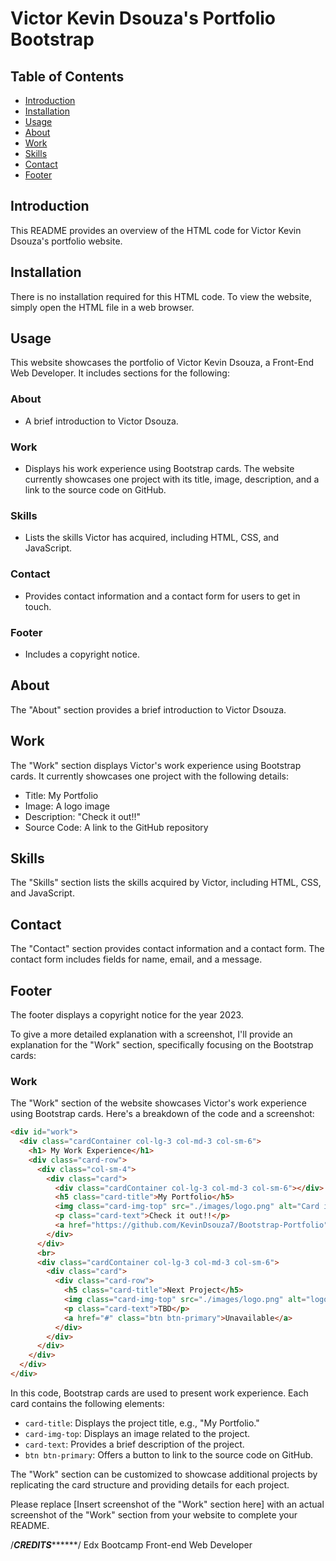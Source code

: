 
# Victor Kevin Dsouza's Portfolio Bootstrap

## Table of Contents
- [Introduction](#introduction)
- [Installation](#installation)
- [Usage](#usage)
- [About](#about)
- [Work](#work)
- [Skills](#skills)
- [Contact](#contact)
- [Footer](#footer)

## Introduction
This README provides an overview of the HTML code for Victor Kevin Dsouza's portfolio website.

## Installation
There is no installation required for this HTML code. To view the website, simply open the HTML file in a web browser.

## Usage
This website showcases the portfolio of Victor Kevin Dsouza, a Front-End Web Developer. It includes sections for the following:

### About
- A brief introduction to Victor Dsouza.

### Work
- Displays his work experience using Bootstrap cards. The website currently showcases one project with its title, image, description, and a link to the source code on GitHub.

### Skills
- Lists the skills Victor has acquired, including HTML, CSS, and JavaScript.

### Contact
- Provides contact information and a contact form for users to get in touch.

### Footer
- Includes a copyright notice.

## About
The "About" section provides a brief introduction to Victor Dsouza.

## Work
The "Work" section displays Victor's work experience using Bootstrap cards. It currently showcases one project with the following details:
- Title: My Portfolio
- Image: A logo image
- Description: "Check it out!!"
- Source Code: A link to the GitHub repository

## Skills
The "Skills" section lists the skills acquired by Victor, including HTML, CSS, and JavaScript.

## Contact
The "Contact" section provides contact information and a contact form. The contact form includes fields for name, email, and a message.

## Footer
The footer displays a copyright notice for the year 2023.

To give a more detailed explanation with a screenshot, I'll provide an explanation for the "Work" section, specifically focusing on the Bootstrap cards:

### Work
The "Work" section of the website showcases Victor's work experience using Bootstrap cards. Here's a breakdown of the code and a screenshot:

```html
<div id="work">
  <div class="cardContainer col-lg-3 col-md-3 col-sm-6">
    <h1> My Work Experience</h1>
    <div class="card-row">
      <div class="col-sm-4">
        <div class="card">
          <div class="cardContainer col-lg-3 col-md-3 col-sm-6"></div>
          <h5 class="card-title">My Portfolio</h5>
          <img class="card-img-top" src="./images/logo.png" alt="Card image cap">
          <p class="card-text">Check it out!!</p>
          <a href="https://github.com/KevinDsouza7/Bootstrap-Portfolio" class="btn btn-primary">Source Code</a>
        </div>
      </div>
      <br>
      <div class="cardContainer col-lg-3 col-md-3 col-sm-6">
        <div class="card">
          <div class="card-row">
            <h5 class="card-title">Next Project</h5>
            <img class="card-img-top" src="./images/logo.png" alt="logo">
            <p class="card-text">TBD</p>
            <a href="#" class="btn btn-primary">Unavailable</a>
          </div>
        </div>
      </div>
    </div>
  </div>
</div>
```

In this code, Bootstrap cards are used to present work experience. Each card contains the following elements:

- `card-title`: Displays the project title, e.g., "My Portfolio."
- `card-img-top`: Displays an image related to the project.
- `card-text`: Provides a brief description of the project.
- `btn btn-primary`: Offers a button to link to the source code on GitHub.

The "Work" section can be customized to showcase additional projects by replicating the card structure and providing details for each project.

Please replace [Insert screenshot of the "Work" section here] with an actual screenshot of the "Work" section from your website to complete your README.

/*****************CREDITS***********************/
Edx Bootcamp Front-end Web Developer 

